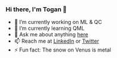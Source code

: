 ### Hi there, I'm Togan 👋


- 🔭 I’m currently working on ML & QC
- 🌱 I’m currently learning QML
- 💬 Ask me about anything [here](https://github.com/T0gan/T0gan/issues)
- 📫 Reach me at [LinkedIn](linkedin.com/in/togan-tlimakhov-514a231b5/) or [Twitter](https://twitter.com/ToganTlimakhov)
- ⚡ Fun fact: The snow on Venus is metal

